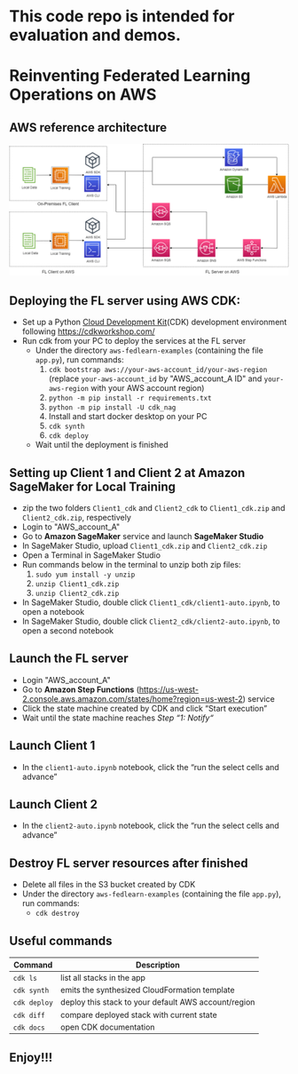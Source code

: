 # This code repo is intended for evaluation and demos. 
# Reinventing Federated Learning Operations on AWS
## AWS reference architecture 
![Build federated learning on AWS](images/architecture.drawio.png)

## Deploying the FL server using AWS CDK:
* Set up a Python [Cloud Development Kit](https://aws.amazon.com/cdk/)(CDK) development environment following https://cdkworkshop.com/
* Run cdk from your PC to deploy the services at the FL server
    * Under the directory `aws-fedlearn-examples` (containing the file `app.py`), run commands:
        1. `cdk bootstrap aws://your-aws-account_id/your-aws-region` (replace `your-aws-account_id` by "AWS_account_A ID" and `your-aws-region` with your AWS account region)
        2. `python -m pip install -r requirements.txt`
        3. `python -m pip install -U cdk_nag`  
        3. Install and start docker desktop on your PC 
        4. `cdk synth`
        5. `cdk deploy`
    * Wait until the deployment is finished
        

## Setting up Client 1 and Client 2 at Amazon SageMaker for Local Training
* zip the two folders `Client1_cdk` and `Client2_cdk` to `Client1_cdk.zip` and `Client2_cdk.zip`, respectively
* Login to "AWS_account_A"
* Go to **Amazon SageMaker** service and launch **SageMaker Studio**
* In SageMaker Studio, upload `Client1_cdk.zip` and `Client2_cdk.zip`
* Open a Terminal in SageMaker Studio
* Run commands below in the terminal to unzip both zip files:
    1. `sudo yum install -y unzip`
    2. `unzip Client1_cdk.zip`
    3. `unzip Client2_cdk.zip`
* In SageMaker Studio, double click  `Client1_cdk/client1-auto.ipynb`, to open a notebook
* In SageMaker Studio, double click  `Client2_cdk/client2-auto.ipynb`, to open a second notebook

## Launch the FL server
* Login "AWS_account_A"
* Go to **Amazon Step Functions** (https://us-west-2.console.aws.amazon.com/states/home?region=us-west-2) service
* Click the state machine created by CDK and click “Start execution”
* Wait until the state machine reaches *Step “1: Notify“*

## Launch Client 1
* In the `client1-auto.ipynb` notebook, click the “run the select cells and advance”

## Launch Client 2
* In the `client2-auto.ipynb` notebook, click the “run the select cells and advance”

## Destroy FL server resources after finished
* Delete all files in the S3 bucket created by CDK
* Under the directory `aws-fedlearn-examples` (containing the file `app.py`), run commands:
    * `cdk destroy`

## Useful commands
| Command | Description |
| ------- | ------- |
| `cdk ls` | list all stacks in the app |
| `cdk synth` | emits the synthesized CloudFormation template |
| `cdk deploy` | deploy this stack to your default AWS account/region |
| `cdk diff` | compare deployed stack with current state |
| `cdk docs` | open CDK documentation |

## Enjoy!!!
